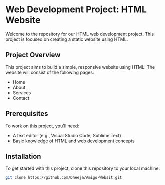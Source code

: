 # Web Development Project: HTML Website

Welcome to the repository for our HTML web development project. This project is focused on creating a static website using HTML.

## Project Overview

This project aims to build a simple, responsive website using HTML. The website will consist of the following pages:
- Home
- About
- Services
- Contact

## Prerequisites

To work on this project, you'll need:
- A text editor (e.g., Visual Studio Code, Sublime Text)
- Basic knowledge of HTML and web development concepts

## Installation

To get started with this project, clone this repository to your local machine:

```sh
git clone https://github.com/Dheeja/Amigo-Websit.git
